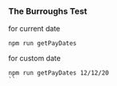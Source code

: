 ### The Burroughs Test

for current date

```
npm run getPayDates
```

for custom date 

```
npm run getPayDates 12/12/20
``